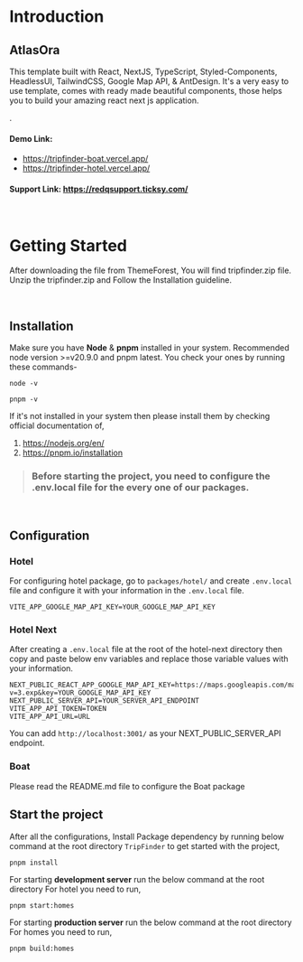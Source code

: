 # Introduction

## AtlasOra

This template built with React, NextJS, TypeScript, Styled-Components, HeadlessUI, TailwindCSS, Google Map API, & AntDesign. It's a very easy to use template, comes with ready made beautiful components, those helps you to build your amazing react next js application.

.
#### Demo Link:

- https://tripfinder-boat.vercel.app/
- https://tripfinder-hotel.vercel.app/

#### Support Link: https://redqsupport.ticksy.com/

<br>

# Getting Started

After downloading the file from ThemeForest, You will find tripfinder.zip file. Unzip the tripfinder.zip and Follow the Installation guideline.

<br>

## Installation

Make sure you have **Node** & **pnpm** installed in your system. Recommended node version >=v20.9.0 and pnpm latest. You check your ones by running these commands-

```
node -v

pnpm -v
```

If it's not installed in your system then please install them by checking official documentation of,

1. https://nodejs.org/en/
2. https://pnpm.io/installation

> ### Before starting the project, you need to configure the .env.local file for the every one of our packages.

<br/>

## Configuration

### Hotel

For configuring hotel package, go to `packages/hotel/` and create `.env.local` file and configure it with your information in the `.env.local` file.

```
VITE_APP_GOOGLE_MAP_API_KEY=YOUR_GOOGLE_MAP_API_KEY
```

### Hotel Next

After creating a `.env.local` file at the root of the hotel-next directory then copy and paste below env variables and replace those variable values with your information.

```
NEXT_PUBLIC_REACT_APP_GOOGLE_MAP_API_KEY=https://maps.googleapis.com/maps/api/js?v=3.exp&key=YOUR_GOOGLE_MAP_API_KEY
NEXT_PUBLIC_SERVER_API=YOUR_SERVER_API_ENDPOINT
VITE_APP_API_TOKEN=TOKEN
VITE_APP_API_URL=URL
```

You can add `http://localhost:3001/` as your NEXT_PUBLIC_SERVER_API endpoint.

### Boat

Please read the README.md file to configure the Boat package

## Start the project

After all the configurations, Install Package dependency by running below command at the root directory `TripFinder` to get started with the project,

```
pnpm install
```

For starting **development server** run the below command at the root directory
For hotel you need to run,

```
pnpm start:homes
```

For starting **production server** run the below command at the root directory
For homes you need to run,

```
pnpm build:homes
```

